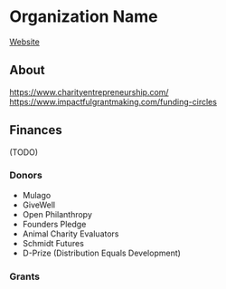 # Organization Name

[Website]()

## About

https://www.charityentrepreneurship.com/
https://www.impactfulgrantmaking.com/funding-circles

## Finances

(TODO)
### Donors
- Mulago
- GiveWell
- Open Philanthropy
- Founders Pledge
- Animal Charity Evaluators
- Schmidt Futures
- D-Prize (Distribution Equals Development)

### Grants
